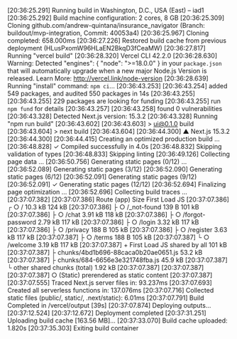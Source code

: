 [20:36:25.291] Running build in Washington, D.C., USA (East) – iad1
[20:36:25.292] Build machine configuration: 2 cores, 8 GB
[20:36:25.309] Cloning github.com/andrew-quintana/insurance_navigator (Branch: buildout/mvp-integration, Commit: 40053a4)
[20:36:25.967] Cloning completed: 658.000ms
[20:36:27.226] Restored build cache from previous deployment (HLusPxomW96HLaEN2BkqD3fCeaMW)
[20:36:27.817] Running "vercel build"
[20:36:28.320] Vercel CLI 42.2.0
[20:36:28.630] Warning: Detected "engines": { "node": ">=18.0.0" } in your `package.json` that will automatically upgrade when a new major Node.js Version is released. Learn More: http://vercel.link/node-version
[20:36:28.639] Running "install" command: `npm ci`...
[20:36:43.253] 
[20:36:43.254] added 549 packages, and audited 550 packages in 14s
[20:36:43.255] 
[20:36:43.255] 229 packages are looking for funding
[20:36:43.255]   run `npm fund` for details
[20:36:43.257] 
[20:36:43.258] found 0 vulnerabilities
[20:36:43.328] Detected Next.js version: 15.3.2
[20:36:43.328] Running "npm run build"
[20:36:43.602] 
[20:36:43.603] > ui@0.1.0 build
[20:36:43.604] > next build
[20:36:43.604] 
[20:36:44.300]    ▲ Next.js 15.3.2
[20:36:44.300] 
[20:36:44.415]    Creating an optimized production build ...
[20:36:48.828]  ✓ Compiled successfully in 4.0s
[20:36:48.832]    Skipping validation of types
[20:36:48.833]    Skipping linting
[20:36:49.126]    Collecting page data ...
[20:36:50.756]    Generating static pages (0/12) ...
[20:36:52.089]    Generating static pages (3/12) 
[20:36:52.090]    Generating static pages (6/12) 
[20:36:52.091]    Generating static pages (9/12) 
[20:36:52.091]  ✓ Generating static pages (12/12)
[20:36:52.694]    Finalizing page optimization ...
[20:36:52.696]    Collecting build traces ...
[20:37:07.382] 
[20:37:07.386] Route (app)                                 Size  First Load JS
[20:37:07.386] ┌ ○ /                                    10.3 kB         124 kB
[20:37:07.386] ├ ○ /_not-found                            139 B         101 kB
[20:37:07.386] ├ ○ /chat                                3.91 kB         118 kB
[20:37:07.386] ├ ○ /forgot-password                     2.79 kB         117 kB
[20:37:07.386] ├ ○ /login                               3.32 kB         117 kB
[20:37:07.386] ├ ○ /privacy                               188 B         105 kB
[20:37:07.386] ├ ○ /register                            3.63 kB         117 kB
[20:37:07.387] ├ ○ /terms                                 188 B         105 kB
[20:37:07.387] └ ○ /welcome                             3.19 kB         117 kB
[20:37:07.387] + First Load JS shared by all             101 kB
[20:37:07.387]   ├ chunks/4bd1b696-88caca0b20ae0651.js  53.2 kB
[20:37:07.387]   ├ chunks/684-6656e3e321748fba.js       45.9 kB
[20:37:07.387]   └ other shared chunks (total)          1.92 kB
[20:37:07.387] 
[20:37:07.387] 
[20:37:07.387] ○  (Static)  prerendered as static content
[20:37:07.387] 
[20:37:07.555] Traced Next.js server files in: 93.237ms
[20:37:07.693] Created all serverless functions in: 137.076ms
[20:37:07.716] Collected static files (public/, static/, .next/static): 6.01ms
[20:37:07.791] Build Completed in /vercel/output [39s]
[20:37:07.874] Deploying outputs...
[20:37:12.524] 
[20:37:12.672] Deployment completed
[20:37:31.251] Uploading build cache [163.56 MB]...
[20:37:33.070] Build cache uploaded: 1.820s
[20:37:35.303] Exiting build container